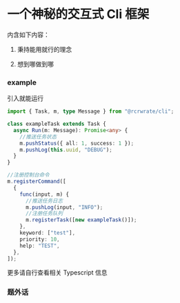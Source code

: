 # 一个神秘的交互式 Cli 框架

内含如下内容：

1. 秉持能用就行的理念

2. 想到哪做到哪

### example

引入就能运行

```ts name="test.ts"
import { Task, m, type Message } from "@rcrwrate/cli";

class exampleTask extends Task {
  async Run(m: Message): Promise<any> {
    //推送任务状态
    m.pushStatus({ all: 1, success: 1 });
    m.pushLog(this.uuid, "DEBUG");
  }
}

//注册控制台命令
m.registerCommand([
  {
    func(input, m) {
      //推送任务日志
      m.pushLog(input, "INFO");
      //注册任务队列
      m.registerTask([new exampleTask()]);
    },
    keyword: ["test"],
    priority: 10,
    help: "TEST",
  },
]);
```

更多请自行查看相关 Typescript 信息

### 题外话
